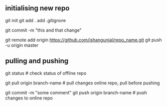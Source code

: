 ## initialising new repo

git init
git add .
add .gitignore

git commit -m "this and that change"

git remote add origin https://github.com/ishangunjal/repo_name.git
git push -u origin master



## pulling and pushing

git status			# check status of offline repo

git pull origin branch-name	# pull changes online repo, pull before pushing

git commit -m "some comment"
git push origin branch-name	# push changes to online repo